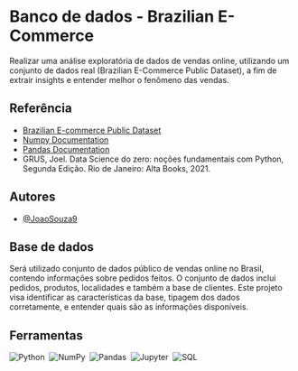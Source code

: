 
# Banco de dados - Brazilian E-Commerce

Realizar uma análise exploratória de dados de vendas online, utilizando um conjunto de dados real (Brazilian E-Commerce Public Dataset), a fim de extrair insights e entender melhor o fenômeno das vendas.


## Referência

 - [Brazilian E-commerce Public Dataset](https://www.kaggle.com/datasets/olistbr/brazilian-ecommerce)
 - [Numpy Documentation](https://numpy.org/doc/stable/)
 - [Pandas Documentation](https://pandas.pydata.org/docs/)
 - GRUS, Joel. Data Science do zero: noções fundamentais com Python, Segunda Edição. Rio de Janeiro: Alta Books, 2021. 

## Autores

- [@JoaoSouza9](https://github.com/JoaoSouza9)


## Base de dados
Será utilizado conjunto de dados público de vendas online no Brasil, contendo informações sobre pedidos feitos. O conjunto de dados inclui pedidos, produtos, localidades e também a base de clientes. Este projeto visa identificar as características da base, tipagem dos dados corretamente, e entender quais são as informações disponíveis.
## Ferramentas
![Python](https://img.shields.io/badge/Python-14354C?style=for-the-badge&logo=python&logoColor=white)&nbsp;
![NumPy](https://img.shields.io/badge/Numpy-777BB4?style=for-the-badge&logo=numpy&logoColor=white)&nbsp;
![Pandas](https://img.shields.io/badge/Pandas-2C2D72?style=for-the-badge&logo=pandas&logoColor=white)&nbsp;
![Jupyter](https://img.shields.io/badge/Jupyter-F37626.svg?&style=for-the-badge&logo=Jupyter&logoColor=white)&nbsp;
![SQL](https://img.shields.io/badge/PostgreSQL-316192?style=for-the-badge&logo=postgresql&logoColor=white)&nbsp;
